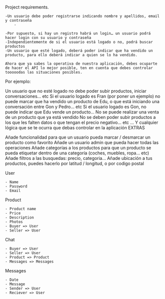 Project requirements.

    -Un usuario debe poder registrarse indicando nombre y apellidos, email y contraseña
        -

    -Por supuesto, si hay un registro habrá un login… un usuario podrá hacer login con su usuario y contraseña
    -Independientemente de si el usuario está logado o no, podrá buscar productos
    -Un usuario que esté logado, deberá poder indicar que ha vendido un producto, para ello deberá indicar a quien se lo ha vendido.

    Ahora que ya sabes la operativa de nuestra aplicación, debes ocuparte de hacer el API lo mejor posible, ten en cuenta que debes controlar tooooodas las situaciones posibles.

Por ejemplo:

Un usuario que no esté logado no debe poder subir productos, iniciar conversaciones… etc
Si el usuario logado es Fran (por poner un ejemplo) no puede marcar que ha vendido un producto de Edu, o que está iniciando una conversación entre Gon y Pedro… etc
Si el usuario logado es Gon, no puede indicar que Edu vende un producto…
No se puede realizar una venta de un producto que ya está vendido
No se deben poder subir productos a los que les falten datos o que tengan el precio negativo… etc
…
Y cualquier lógica que se te ocurra que debas controlar en la aplicación
EXTRAS

Añade funcionalidad para que un usuario pueda marcar / desmarcar un producto como favorito
Añade un usuario admin que pueda hacer todas las operaciones
Añade categorías a los productos para que un producto se pueda etiquetar dentro de una categoría (coches, muebles, ropa… etc)
Añade filtros a las busquedas: precio, categoria…
Añade ubicación a tus productos, puedes hacerlo por latitud / longitud, o por codigo postal

User

    - Name
    - Password
    - Email

Product

    - Product name
    - Price
    - Description
    - Photos
    - Buyer => User
    - Seller => User

Chat

    - Buyer => User
    - Seller => User
    - Product => Product
    - Messages => Messages

Messages

    - Date
    - Message
    - Sender => User
    - Reciever => User
